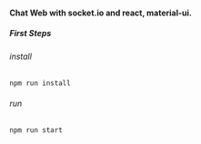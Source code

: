 #### Chat Web with socket.io and react, material-ui.

##### First Steps

###### install 
```
npm run install
```

###### run
```
npm run start
``` 
